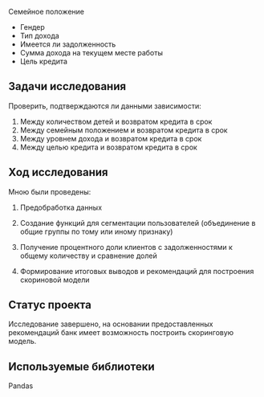 Семейное положение
- Гендер
- Тип дохода
- Имеется ли задолженность
- Сумма дохода на текущем месте работы
- Цель кредита

## Задачи исследования
Проверить, подтверждаются ли данными зависимости:
1. Между количеством детей и возвратом кредита в срок
2. Между семейным положением и возвратом кредита в срок
3. Между уровнем дохода и возвратом кредита в срок
4. Между целью кредита и возвратом кредита в срок

## Ход исследования
Мною были проведены:
1. Предобработка данных

2. Создание функций для сегментации пользователей (объединение в общие группы по тому или иному признаку)

3. Получение процентного доли клиентов с задолженностями к общему количеству и сравнение долей

4. Формирование итоговых выводов и рекомендаций для построения скориновой модели

## Статус проекта 
Исследование завершено, на основании предоставленных рекомендаций банк имеет возможность построить скоринговую модель. 

## Используемые библиотеки

Pandas
